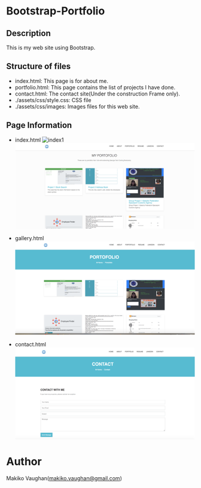 # Bootstrap-Portfolio

## Description
This is my web site using Bootstrap.

## Structure of files 

* index.html: This page is for about me.
* portfolio.html: This page contains the list of projects I have done.
* contact.html: The contact site(Under the construction Frame only).
* ./assets/css/style.css: CSS file
* ./assets/css/images: Images files for this web site.

## Page Information

* index.html
![index1](./images/clients/homepage1.png)
![index2](./images/clients/homepage2.png)

* gallery.html
![portfolio](./images/clients/portfolio.png)

* contact.html
![contact](./images/clients/contact.png)

# Author
Makiko Vaughan(makiko.vaughan@gmail.com)